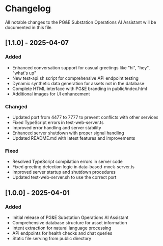# Changelog

All notable changes to the PG&E Substation Operations AI Assistant will be documented in this file.

## [1.1.0] - 2025-04-07

### Added
- Enhanced conversation support for casual greetings like "hi", "hey", "what's up"
- New test-api.sh script for comprehensive API endpoint testing
- Dynamic synthetic data generation for assets not in the database
- Complete HTML interface with PG&E branding in public/index.html
- Additional images for UI enhancement

### Changed
- Updated port from 4477 to 7777 to prevent conflicts with other services
- Fixed TypeScript errors in test-web-server.ts
- Improved error handling and server stability
- Enhanced server shutdown with proper signal handling
- Updated README.md with latest features and improvements

### Fixed
- Resolved TypeScript compilation errors in server code
- Fixed greeting detection logic in data-based-mock-server.ts
- Improved server startup and shutdown procedures
- Updated test-web-server.sh to use the correct port

## [1.0.0] - 2025-04-01

### Added
- Initial release of PG&E Substation Operations AI Assistant
- Comprehensive database structure for asset information
- Intent extraction for natural language processing
- API endpoints for health checks and chat queries
- Static file serving from public directory 